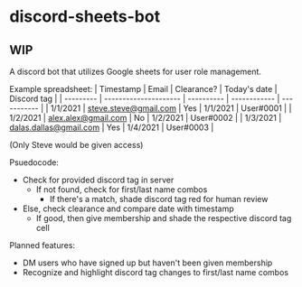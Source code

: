 # discord-sheets-bot

## WIP

A discord bot that utilizes Google sheets for user role management.

Example spreadsheet:
| Timestamp | Email                    | Clearance? | Today's date | Discord tag |
| --------- | ---------------------    | ---------- | ------------ | ----------- |
| 1/1/2021  | steve.steve@gmail.com    | Yes        | 1/1/2021     | User#0001   |
| 1/2/2021  | alex.alex@gmail.com      | No         | 1/2/2021     | User#0002   |
| 1/3/2021  | dalas.dallas@gmail.com   | Yes        | 1/4/2021     | User#0003   |

(Only Steve would be given access)

Psuedocode:
- Check for provided discord tag in server
  - If not found, check for first/last name combos
    - If there's a match, shade discord tag red for human review
- Else, check clearance and compare date with timestamp
    - If good, then give membership and shade the respective discord tag cell

Planned features:
- DM users who have signed up but haven't been given membership
- Recognize and highlight discord tag changes to first/last name combos
